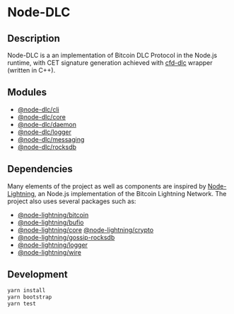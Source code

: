 # Node-DLC

## Description

Node-DLC is a an implementation of Bitcoin DLC Protocol in the Node.js runtime, with CET signature generation achieved with [cfd-dlc](https://github.com/cryptogarageinc/cfd-dlc-js) wrapper (written in C++).

## Modules
- [@node-dlc/cli](https://github.com/atomicfinance/node-dlc/tree/master/packages/cli)
- [@node-dlc/core](https://github.com/atomicfinance/node-dlc/tree/master/packages/core)
- [@node-dlc/daemon](https://github.com/atomicfinance/node-dlc/tree/master/packages/daemon)
- [@node-dlc/logger](https://github.com/atomicfinance/node-dlc/tree/master/packages/logger)
- [@node-dlc/messaging](https://github.com/atomicfinance/node-dlc/tree/master/packages/messaging)
- [@node-dlc/rocksdb](https://github.com/atomicfinance/node-dlc/tree/master/packages/rocksdb)

## Dependencies

Many elements of the project as well as components are inspired by [Node-Lightning](https://github.com/altangent/node-lightning/), an Node.js implementation of the Bitcoin Lightning Network. The project also uses several packages such as:
- [@node-lightning/bitcoin](https://github.com/altangent/node-lightning/tree/main/packages/bitcoin)
- [@node-lightning/bufio](https://github.com/altangent/node-lightning/tree/main/packages/bufio)
- [@node-lightning/core](https://github.com/altangent/node-lightning/tree/main/packages/core)
[@node-lightning/crypto](https://github.com/altangent/node-lightning/tree/main/packages/crypto)
- [@node-lightning/gossip-rocksdb](https://github.com/altangent/node-lightning/tree/main/packages/gossip-rocksdb)
- [@node-lightning/logger](https://github.com/altangent/node-lightning/tree/main/packages/logger)
- [@node-lightning/wire](https://github.com/altangent/node-lightning/tree/main/packages/wire)

## Development

```bash
yarn install
yarn bootstrap
yarn test
```
